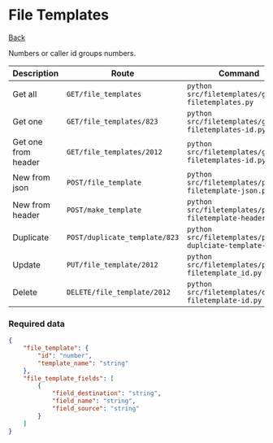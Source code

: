 # File Templates
[Back](../README.MD#menu)

Numbers or caller id groups numbers.

| Description | Route | Command
|-------------|-------|---------|
|Get all |`GET/file_templates`|`python src/filetemplates/get-filetemplates.py`|
|Get one |`GET/file_templates/823`|`python src/filetemplates/get-filetemplates-id.py`|
|Get one from header|`GET/file_templates/2012`|`python src/filetemplates/get-filetemplates-id.py`| 
|New from json |`POST/file_template`|`python src/filetemplates/post-filetemplate-json.py`|  
|New from header |`POST/make_template`|`python src/filetemplates/post-filetemplate-header.py`|  
|Duplicate |`POST/duplicate_template/823`|`python src/filetemplates/post-duplciate-template-id.py`|  
|Update|`PUT/file_template/2012`|`python src/filetemplates/put-filetemplate_id.py`|
|Delete | `DELETE/file_template/2012` | `python src/filetemplates/delete-filetemplate-id.py` |

### Required data
```json
{
    "file_template": {
        "id": "number",
        "template_name": "string"
    },
    "file_template_fields": [
        {
            "field_destination": "string",
            "field_name": "string",
            "field_source": "string"
        }
    ]
}
```


